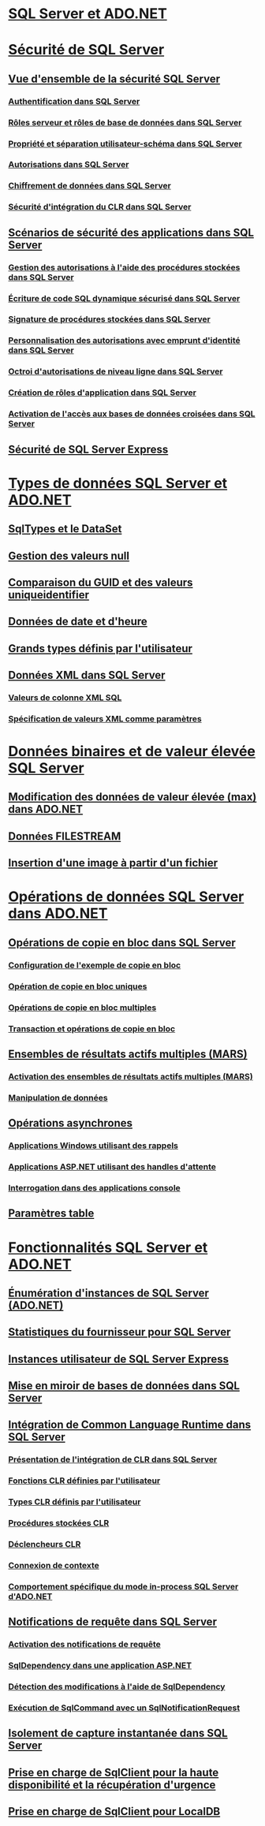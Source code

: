 # [SQL Server et ADO.NET](index.md)
# [Sécurité de SQL Server](sql-server-security.md)
## [Vue d'ensemble de la sécurité SQL Server](overview-of-sql-server-security.md)
### [Authentification dans SQL Server](authentication-in-sql-server.md)
### [Rôles serveur et rôles de base de données dans SQL Server](server-and-database-roles-in-sql-server.md)
### [Propriété et séparation utilisateur-schéma dans SQL Server](ownership-and-user-schema-separation-in-sql-server.md)
### [Autorisations dans SQL Server](authorization-and-permissions-in-sql-server.md)
### [Chiffrement de données dans SQL Server](data-encryption-in-sql-server.md)
### [Sécurité d'intégration du CLR dans SQL Server](clr-integration-security-in-sql-server.md)
## [Scénarios de sécurité des applications dans SQL Server](application-security-scenarios-in-sql-server.md)
### [Gestion des autorisations à l'aide des procédures stockées dans SQL Server](managing-permissions-with-stored-procedures-in-sql-server.md)
### [Écriture de code SQL dynamique sécurisé dans SQL Server](writing-secure-dynamic-sql-in-sql-server.md)
### [Signature de procédures stockées dans SQL Server](signing-stored-procedures-in-sql-server.md)
### [Personnalisation des autorisations avec emprunt d'identité dans SQL Server](customizing-permissions-with-impersonation-in-sql-server.md)
### [Octroi d'autorisations de niveau ligne dans SQL Server](granting-row-level-permissions-in-sql-server.md)
### [Création de rôles d'application dans SQL Server](creating-application-roles-in-sql-server.md)
### [Activation de l'accès aux bases de données croisées dans SQL Server](enabling-cross-database-access-in-sql-server.md)
## [Sécurité de SQL Server Express](sql-server-express-security.md)
# [Types de données SQL Server et ADO.NET](sql-server-data-types.md)
## [SqlTypes et le DataSet](sqltypes-and-the-dataset.md)
## [Gestion des valeurs null](handling-null-values.md)
## [Comparaison du GUID et des valeurs uniqueidentifier](comparing-guid-and-uniqueidentifier-values.md)
## [Données de date et d'heure](date-and-time-data.md)
## [Grands types définis par l'utilisateur](large-udts.md)
## [Données XML dans SQL Server](xml-data-in-sql-server.md)
### [Valeurs de colonne XML SQL](sql-xml-column-values.md)
### [Spécification de valeurs XML comme paramètres](specifying-xml-values-as-parameters.md)
# [Données binaires et de valeur élevée SQL Server](sql-server-binary-and-large-value-data.md)
## [Modification des données de valeur élevée (max) dans ADO.NET](modifying-large-value-max-data.md)
## [Données FILESTREAM](filestream-data.md)
## [Insertion d'une image à partir d'un fichier](inserting-an-image-from-a-file.md)
# [Opérations de données SQL Server dans ADO.NET](sql-server-data-operations.md)
## [Opérations de copie en bloc dans SQL Server](bulk-copy-operations-in-sql-server.md)
### [Configuration de l'exemple de copie en bloc](bulk-copy-example-setup.md)
### [Opération de copie en bloc uniques](single-bulk-copy-operations.md)
### [Opérations de copie en bloc multiples](multiple-bulk-copy-operations.md)
### [Transaction et opérations de copie en bloc](transaction-and-bulk-copy-operations.md)
## [Ensembles de résultats actifs multiples (MARS)](multiple-active-result-sets-mars.md)
### [Activation des ensembles de résultats actifs multiples (MARS)](enabling-multiple-active-result-sets.md)
### [Manipulation de données](manipulating-data.md)
## [Opérations asynchrones](asynchronous-operations.md)
### [Applications Windows utilisant des rappels](windows-applications-using-callbacks.md)
### [Applications ASP.NET utilisant des handles d'attente](aspnet-apps-using-wait-handles.md)
### [Interrogation dans des applications console](polling-in-console-applications.md)
## [Paramètres table](table-valued-parameters.md)
# [Fonctionnalités SQL Server et ADO.NET](sql-server-features-and-adonet.md)
## [Énumération d'instances de SQL Server (ADO.NET)](enumerating-instances-of-sql-server.md)
## [Statistiques du fournisseur pour SQL Server](provider-statistics-for-sql-server.md)
## [Instances utilisateur de SQL Server Express](sql-server-express-user-instances.md)
## [Mise en miroir de bases de données dans SQL Server](database-mirroring-in-sql-server.md)
## [Intégration de Common Language Runtime dans SQL Server](sql-server-common-language-runtime-integration.md)
### [Présentation de l'intégration de CLR dans SQL Server](introduction-to-sql-server-clr-integration.md)
### [Fonctions CLR définies par l'utilisateur](clr-user-defined-functions.md)
### [Types CLR définis par l'utilisateur](clr-user-defined-types.md)
### [Procédures stockées CLR](clr-stored-procedures.md)
### [Déclencheurs CLR](clr-triggers.md)
### [Connexion de contexte](the-context-connection.md)
### [Comportement spécifique du mode in-process SQL Server d'ADO.NET](sql-server-in-process-specific-behavior-of-adonet.md)
## [Notifications de requête dans SQL Server](query-notifications-in-sql-server.md)
### [Activation des notifications de requête](enabling-query-notifications.md)
### [SqlDependency dans une application ASP.NET ](sqldependency-in-an-aspnet-app.md)
### [Détection des modifications à l'aide de SqlDependency](detecting-changes-with-sqldependency.md)
### [Exécution de SqlCommand avec un SqlNotificationRequest](sqlcommand-execution-with-a-sqlnotificationrequest.md)
## [Isolement de capture instantanée dans SQL Server](snapshot-isolation-in-sql-server.md)
## [Prise en charge de SqlClient pour la haute disponibilité et la récupération d'urgence](sqlclient-support-for-high-availability-disaster-recovery.md)
## [Prise en charge de SqlClient pour LocalDB](sqlclient-support-for-localdb.md)
